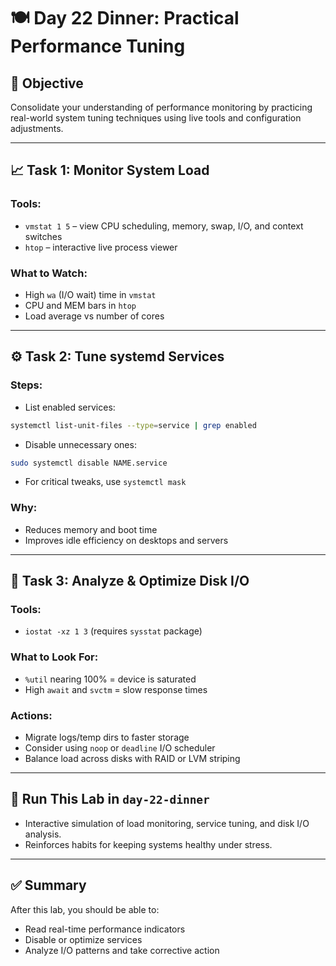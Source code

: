 # 🍽 Day 22 Dinner: Practical Performance Tuning

## 🧠 Objective

Consolidate your understanding of performance monitoring by practicing real-world system tuning techniques using live tools and configuration adjustments.

---

## 📈 Task 1: Monitor System Load

### Tools:

* `vmstat 1 5` – view CPU scheduling, memory, swap, I/O, and context switches
* `htop` – interactive live process viewer

### What to Watch:

* High `wa` (I/O wait) time in `vmstat`
* CPU and MEM bars in `htop`
* Load average vs number of cores

---

## ⚙️ Task 2: Tune systemd Services

### Steps:

* List enabled services:

```bash
systemctl list-unit-files --type=service | grep enabled
```

* Disable unnecessary ones:

```bash
sudo systemctl disable NAME.service
```

* For critical tweaks, use `systemctl mask`

### Why:

* Reduces memory and boot time
* Improves idle efficiency on desktops and servers

---

## 💾 Task 3: Analyze & Optimize Disk I/O

### Tools:

* `iostat -xz 1 3` (requires `sysstat` package)

### What to Look For:

* `%util` nearing 100% = device is saturated
* High `await` and `svctm` = slow response times

### Actions:

* Migrate logs/temp dirs to faster storage
* Consider using `noop` or `deadline` I/O scheduler
* Balance load across disks with RAID or LVM striping

---

## 🧪 Run This Lab in `day-22-dinner`

* Interactive simulation of load monitoring, service tuning, and disk I/O analysis.
* Reinforces habits for keeping systems healthy under stress.

---

## ✅ Summary

After this lab, you should be able to:

* Read real-time performance indicators
* Disable or optimize services
* Analyze I/O patterns and take corrective action
